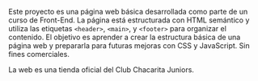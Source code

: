 Este proyecto es una página web básica desarrollada como parte de un curso de Front-End. La página está estructurada con HTML semántico y utiliza las etiquetas `<header>`, `<main>`, y `<footer>` para organizar el contenido. El objetivo es aprender a crear la estructura básica de una página web y prepararla para futuras mejoras con CSS y JavaScript. Sin fines comerciales.

La web es una tienda oficial del Club Chacarita Juniors.
